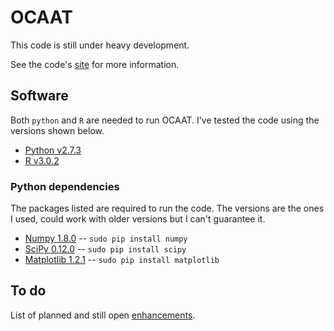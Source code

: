 # OCAAT

This code is still under heavy development.

See the code's [site][1] for more information.

## Software

Both `python` and `R` are needed to run OCAAT. I've tested the code
using the versions shown below.

* [Python v2.7.3](www.python.org)
* [R v3.0.2](http://www.r-project.org/)

### Python dependencies

The packages listed are required to run the code. The versions are the ones I used,
could work with older versions but I can't guarantee it.

* [Numpy 1.8.0](http://www.numpy.org/) -- `sudo pip install numpy`
* [SciPy 0.12.0](http://www.scipy.org/) -- `sudo pip install scipy`
* [Matplotlib 1.2.1](http://matplotlib.org/) -- `sudo pip install matplotlib`

[1]: http://gabriel-p.github.io/ocaat/


## To do

List of planned and still open [enhancements](https://github.com/Gabriel-p/ocaat/search?o=asc&p=1&q=label%3Aenhancement+state%3Aopen&s=created&type=Issues).